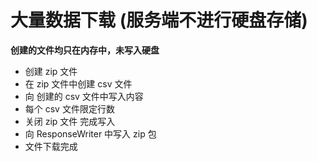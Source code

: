 # 大量数据下载 (服务端不进行硬盘存储)
**创建的文件均只在内存中，未写入硬盘** 
- 创建 zip 文件
- 在 zip 文件中创建 csv 文件
- 向 创建的 csv 文件中写入内容
- 每个 csv 文件限定行数
- 关闭 zip 文件 完成写入
- 向 ResponseWriter 中写入 zip 包
- 文件下载完成